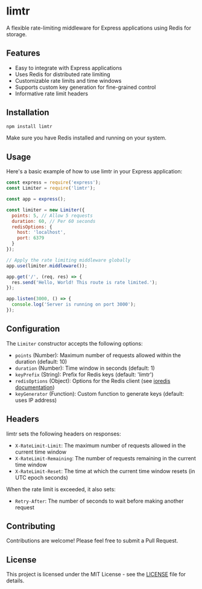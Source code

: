 # limtr

A flexible rate-limiting middleware for Express applications using Redis for storage.

## Features

- Easy to integrate with Express applications
- Uses Redis for distributed rate limiting
- Customizable rate limits and time windows
- Supports custom key generation for fine-grained control
- Informative rate limit headers

## Installation

```bash
npm install limtr
```

Make sure you have Redis installed and running on your system.

## Usage

Here's a basic example of how to use limtr in your Express application:

```javascript
const express = require('express');
const Limiter = require('limtr');

const app = express();

const limiter = new Limiter({
  points: 5, // Allow 5 requests
  duration: 60, // Per 60 seconds
  redisOptions: {
    host: 'localhost',
    port: 6379
  }
});

// Apply the rate limiting middleware globally
app.use(limiter.middleware());

app.get('/', (req, res) => {
  res.send('Hello, World! This route is rate limited.');
});

app.listen(3000, () => {
  console.log('Server is running on port 3000');
});
```

## Configuration

The `Limiter` constructor accepts the following options:

- `points` (Number): Maximum number of requests allowed within the duration (default: 10)
- `duration` (Number): Time window in seconds (default: 1)
- `keyPrefix` (String): Prefix for Redis keys (default: 'limtr')
- `redisOptions` (Object): Options for the Redis client (see [ioredis documentation](https://github.com/luin/ioredis/blob/master/API.md#new-redisport-host-options))
- `keyGenerator` (Function): Custom function to generate keys (default: uses IP address)

## Headers

limtr sets the following headers on responses:

- `X-RateLimit-Limit`: The maximum number of requests allowed in the current time window
- `X-RateLimit-Remaining`: The number of requests remaining in the current time window
- `X-RateLimit-Reset`: The time at which the current time window resets (in UTC epoch seconds)

When the rate limit is exceeded, it also sets:

- `Retry-After`: The number of seconds to wait before making another request

## Contributing

Contributions are welcome! Please feel free to submit a Pull Request.

## License

This project is licensed under the MIT License - see the [LICENSE](LICENSE) file for details.